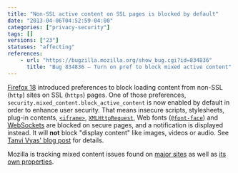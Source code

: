 ```yaml
---
title: "Non-SSL active content on SSL pages is blocked by default"
date: "2013-04-06T04:52:59-04:00"
categories: ["privacy-security"]
tags: []
versions: ["23"]
statuses: "affecting"
references:
    - url: "https://bugzilla.mozilla.org/show_bug.cgi?id=834836"
      title: "Bug 834836 – Turn on pref to block mixed active content"
---
```

[Firefox 18](https://www.fxsitecompat.com/en-CA/docs/2012/fyi-preferences-to-prevent-non-ssl-contents-on-ssl-pages-from-loading-have-been-added/) introduced preferences to block loading content from non-SSL (`http`) sites on SSL (`https`) pages. One of those preferences, `security.mixed_content.block_active_content` is now enabled by default in order to enhance user security. That means insecure scripts, stylesheets, plug-in contents, [`<iframe>`](https://developer.mozilla.org/docs/Web/HTML/Element/iframe), [`XMLHttpRequest`](https://developer.mozilla.org/docs/Web/API/XMLHttpRequest), Web fonts ([`@font-face`](https://developer.mozilla.org/docs/Web/CSS/@font-face)) and [WebSockets](https://developer.mozilla.org/docs/WebSockets) are blocked on secure pages, and a notification is displayed instead. It will **not** block "display content" like images, videos or audio. See [Tanvi Vyas' blog post](https://blog.mozilla.org/tanvi/2013/04/10/mixed-content-blocking-enabled-in-firefox-23/) for details.

Mozilla is tracking mixed content issues found on [major sites](https://bugzilla.mozilla.org/showdependencytree.cgi?id=844556) as well as [its own properties](https://bugzilla.mozilla.org/showdependencytree.cgi?id=843977).
